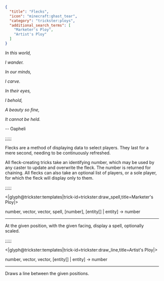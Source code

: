 ```json
{
  "title": "Flecks",
  "icon": "minecraft:ghast_tear",
  "category": "trickster:ploys",
  "additional_search_terms": [
    "Marketer's Ploy",
    "Artist's Ploy"
  ]
}
```

*In this world,*

*I wander.*


*In our minds,*

*I carve.*


*In their eyes,*

*I behold,*


*A beauty so fine,*

*It cannot be held.*


-- Oapheli

;;;;;

Flecks are a method of displaying data to select players. 
They last for a mere second, needing to be continuously refreshed.


All fleck-creating tricks take an identifying number, which may be used by any caster to update and overwrite the fleck. 
The number is returned for chaining. 
All flecks can also take an optional list of players, or a sole player, for which the fleck will display only to them.

;;;;;

<|glyph@trickster:templates|trick-id=trickster:draw_spell,title=Marketer's Ploy|>

number, vector, vector, spell, [number], [entity[] | entity] -> number

---

At the given position, with the given facing, display a spell, optionally scaled.

;;;;;

<|glyph@trickster:templates|trick-id=trickster:draw_line,title=Artist's Ploy|>

number, vector, vector, [entity[] | entity] -> number

---

Draws a line between the given positions.
